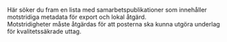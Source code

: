 Här söker du fram en lista med samarbetspublikationer som innehåller motstridiga metadata för export och lokal åtgärd.  
Motstridigheter måste åtgärdas för att posterna ska kunna utgöra underlag för kvalitetssäkrade uttag.
